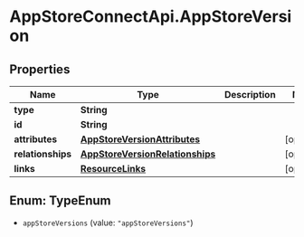 # AppStoreConnectApi.AppStoreVersion

## Properties

Name | Type | Description | Notes
------------ | ------------- | ------------- | -------------
**type** | **String** |  | 
**id** | **String** |  | 
**attributes** | [**AppStoreVersionAttributes**](AppStoreVersionAttributes.md) |  | [optional] 
**relationships** | [**AppStoreVersionRelationships**](AppStoreVersionRelationships.md) |  | [optional] 
**links** | [**ResourceLinks**](ResourceLinks.md) |  | [optional] 



## Enum: TypeEnum


* `appStoreVersions` (value: `"appStoreVersions"`)




